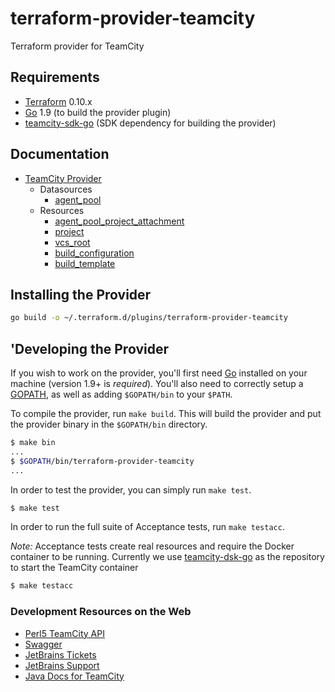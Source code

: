 # terraform-provider-teamcity
Terraform provider for TeamCity

Requirements
------------

-	[Terraform](https://www.terraform.io/downloads.html) 0.10.x
-	[Go](https://golang.org/doc/install) 1.9 (to build the provider plugin)
-	[teamcity-sdk-go](https://github.com/Cardfree/teamcity-sdk-go) (SDK dependency for building the provider)


Documentation
-------------

- [TeamCity Provider](website/docs/index.html.markdown)
  - Datasources
    - [agent_pool](website/docs/d/agent_pool.html.markdown)
  - Resources
    - [agent_pool_project_attachment](website/docs/r/agent_pool_project_attachment.html.markdown)
    - [project](website/docs/r/project.html.markdown)
    - [vcs_root](website/docs/r/vcs_root.html.markdown)
    - [build_configuration](website/docs/r/build_configuration.html.markdown)
    - [build_template](website/docs/r/build_template.html.markdown)


## Installing the Provider

```bash
go build -o ~/.terraform.d/plugins/terraform-provider-teamcity 
```



'Developing the Provider
-----------------------

If you wish to work on the provider, you'll first need [Go](http://www.golang.org) installed on your machine (version 1.9+ is *required*).
You'll also need to correctly setup a [GOPATH](http://golang.org/doc/code.html#GOPATH), as well as adding `$GOPATH/bin` to your `$PATH`.

To compile the provider, run `make build`. This will build the provider and put the provider binary in the `$GOPATH/bin` directory.

```sh
$ make bin
...
$ $GOPATH/bin/terraform-provider-teamcity
...
```

In order to test the provider, you can simply run `make test`.

```sh
$ make test
```

In order to run the full suite of Acceptance tests, run `make testacc`.

*Note:* Acceptance tests create real resources and require the Docker container to be running.
  Currently we use [teamcity-dsk-go](https://github.com/Cardfree/teamcity-sdk-go) as the repository to start the TeamCity container

```sh
$ make testacc
```

### Development Resources on the Web

- [Perl5 TeamCity API](http://eilara.github.io/perl5-teamcity-api/)
- [Swagger](https://dploeger.github.io/teamcity-rest-api)
- [JetBrains Tickets](https://youtrack.jetbrains.com/issues/TW)
- [JetBrains Support](https://teamcity-support.jetbrains.com)
- [Java Docs for TeamCity](http://javadoc.jetbrains.net/teamcity)
